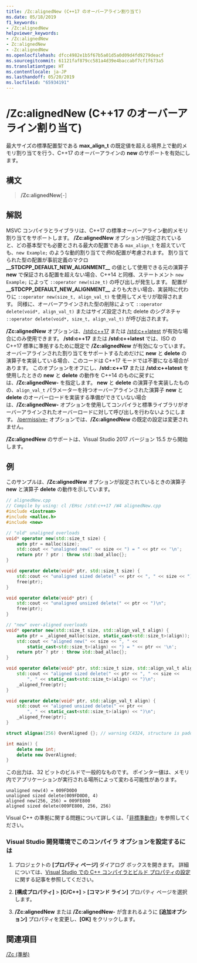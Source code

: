```yaml
---
title: /Zc:alignedNew (C++17 のオーバーアライン割り当て)
ms.date: 05/18/2019
f1_keywords:
- /Zc:alignedNew
helpviewer_keywords:
- /Zc:alignedNew
- Zc:alignedNew
- -Zc:alignedNew
ms.openlocfilehash: dfcc4982e1b5f67b5a01d5a0d09d4fd9279deacf
ms.sourcegitcommit: 61121faf879cc581a4d39e4baccabf7cf1f673a5
ms.translationtype: HT
ms.contentlocale: ja-JP
ms.lasthandoff: 05/20/2019
ms.locfileid: "65934191"
---
```

# <a name="zcalignednew-c17-over-aligned-allocation"></a>/Zc:alignedNew (C++17 のオーバーアライン割り当て)

最大サイズの標準配置型である **max\_align\_t** の既定値を超える境界上で動的メモリ割り当てを行う、C++17 のオーバーアラインの **new** のサポートを有効にします。

## <a name="syntax"></a>構文

> **/Zc:alignedNew**\[-]

## <a name="remarks"></a>解説

MSVC コンパイラとライブラリは、C++17 の標準オーバーアライン動的メモリ割り当てをサポートします。 **/Zc:alignedNew** オプションが指定されていると、どの基本型でも必要とされる最大の配置である `max_align_t` を超えていても、`new Example;` のような動的割り当てで*例*の配置が考慮されます。 割り当てられた型の配置が事前定義のマクロ **\_\_STDCPP\_DEFAULT\_NEW\_ALIGNMENT\_\_** の値として使用できる元の演算子 **new** で保証される配置を超えない場合、C++14 と同様、ステートメント `new Example;` によって `::operator new(size_t)` の呼び出しが発生します。 配置が **\_\_STDCPP\_DEFAULT\_NEW\_ALIGNMENT\_\_** よりも大きい場合、実装時に代わりに `::operator new(size_t, align_val_t)` を使用してメモリが取得されます。 同様に、オーバーアラインされた型の削除によって `::operator delete(void*, align_val_t)` またはサイズ設定された delete のシグネチャ `::operator delete(void*, size_t, align_val_t)` が呼び出されます。

**/Zc:alignedNew** オプションは、[/std:c++17](std-specify-language-standard-version.md) または [/std:c++latest](std-specify-language-standard-version.md) が有効な場合にのみ使用できます。 **/std:c++17** または **/std:c++latest** では、ISO の C++17 標準に準拠するために既定で **/Zc:alignedNew** が有効になっています。 オーバーアラインされた割り当てをサポートするためだけに **new** と **delete** の演算子を実装している場合、このコードは C++17 モードでは不要になる場合があります。 このオプションをオフにし、**/std::c++17** または **/std:c++latest** を使用したときの **new** と **delete** の動作を C++14 のものに戻すには、**/Zc:alignedNew-** を指定します。 **new** と **delete** の演算子を実装したものの、`align_val_t` パラメーターを持つオーバーアラインされた演算子 **new** と **delete** のオーバーロードを実装する準備ができていない場合は、**/Zc:alignedNew-** オプションを使用してコンパイラと標準ライブラリがオーバーアラインされたオーバーロードに対して呼び出しを行わないようにします。 [/permissive-](permissive-standards-conformance.md) オプションでは、**/Zc:alignedNew** の既定の設定は変更されません。

**/Zc:alignedNew** のサポートは、Visual Studio 2017 バージョン 15.5 から開始します。

## <a name="example"></a>例

このサンプルは、**/Zc:alignedNew** オプションが設定されているときの演算子 **new** と演算子 **delete** の動作を示しています。

```cpp
// alignedNew.cpp
// Compile by using: cl /EHsc /std:c++17 /W4 alignedNew.cpp
#include <iostream>
#include <malloc.h>
#include <new>

// "old" unaligned overloads
void* operator new(std::size_t size) {
    auto ptr = malloc(size);
    std::cout << "unaligned new(" << size << ") = " << ptr << '\n';
    return ptr ? ptr : throw std::bad_alloc{};
}

void operator delete(void* ptr, std::size_t size) {
    std::cout << "unaligned sized delete(" << ptr << ", " << size << ")\n";
    free(ptr);
}

void operator delete(void* ptr) {
    std::cout << "unaligned unsized delete(" << ptr << ")\n";
    free(ptr);
}

// "new" over-aligned overloads
void* operator new(std::size_t size, std::align_val_t align) {
    auto ptr = _aligned_malloc(size, static_cast<std::size_t>(align));
    std::cout << "aligned new(" << size << ", " <<
        static_cast<std::size_t>(align) << ") = " << ptr << '\n';
    return ptr ? ptr : throw std::bad_alloc{};
}

void operator delete(void* ptr, std::size_t size, std::align_val_t align) {
    std::cout << "aligned sized delete(" << ptr << ", " << size <<
        ", " << static_cast<std::size_t>(align) << ")\n";
    _aligned_free(ptr);
}

void operator delete(void* ptr, std::align_val_t align) {
    std::cout << "aligned unsized delete(" << ptr <<
        ", " << static_cast<std::size_t>(align) << ")\n";
    _aligned_free(ptr);
}

struct alignas(256) OverAligned {}; // warning C4324, structure is padded

int main() {
    delete new int;
    delete new OverAligned;
}
```

この出力は、32 ビットのビルドで一般的なものです。 ポインター値は、メモリ内でアプリケーションが実行される場所によって変わる可能性があります。

```Output
unaligned new(4) = 009FD0D0
unaligned sized delete(009FD0D0, 4)
aligned new(256, 256) = 009FE800
aligned sized delete(009FE800, 256, 256)
```

Visual C++ の準拠に関する問題について詳しくは、「[非標準動作](../../cpp/nonstandard-behavior.md)」を参照してください。

### <a name="to-set-this-compiler-option-in-the-visual-studio-development-environment"></a>Visual Studio 開発環境でこのコンパイラ オプションを設定するには

1. プロジェクトの **[プロパティ ページ]** ダイアログ ボックスを開きます。 詳細については、[Visual Studio での C++ コンパイラとビルド プロパティの設定](../working-with-project-properties.md)に関する記事を参照してください。

1. **[構成プロパティ]** > **[C/C++]** > **[コマンド ライン]** プロパティ ページを選択します。

1. **/Zc:alignedNew** または **/Zc:alignedNew-** が含まれるように **[追加オプション]** プロパティを変更し、**[OK]** をクリックします。

## <a name="see-also"></a>関連項目

[/Zc (準拠)](zc-conformance.md)
